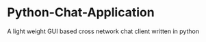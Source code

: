 Python-Chat-Application
=======================

A light weight GUI based cross network chat client written in python 
